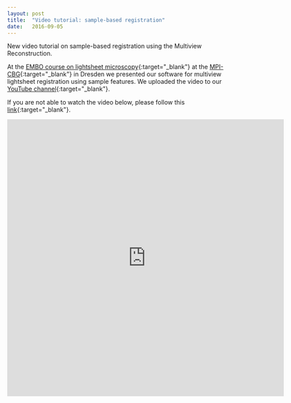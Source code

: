 ```yaml
---
layout: post
title:  "Video tutorial: sample-based registration"
date:   2016-09-05    
---
```


New video tutorial on sample-based registration using the Multiview Reconstruction.

At the [EMBO course on lightsheet microscopy](http://events.embo.org/16-lsm/){:target="_blank"} at the [MPI-CBG](http://www.mpi-cbg.de){:target="_blank"} in Dresden we presented our software for multiview lightsheet registration using sample features.  We uploaded the video to our [YouTube channel](https://www.youtube.com/channel/UCUOeVtJdFsOddNJCZGmgm3g){:target="_blank"}.

If you are not able to watch the video below, please follow this [link](https://www.youtube.com/watch?v=lvQZTMdKYxM){:target="_blank"}.<br>
<iframe width="640" height="640" src="http://www.youtube.com/embed/lvQZTMdKYxM" frameborder="0" allowFullScreen="true"></iframe>
